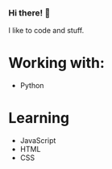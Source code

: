 ### Hi there! 👋
I like to code and stuff.
# Working with:
 - Python
# Learning
 - JavaScript
 - HTML
 - CSS


  
<!---
Chakraless/Chakraless is a ✨ special ✨ repository because its `README.md` (this file) appears on your GitHub profile.
You can click the Preview link to take a look at your changes.
--->
